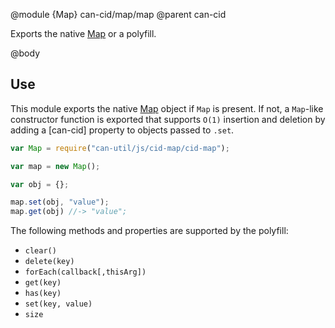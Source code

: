 @module {Map} can-cid/map/map
@parent can-cid

Exports the native [Map](https://developer.mozilla.org/en-US/docs/Web/JavaScript/Reference/Global_Objects/Map)
or a polyfill.

@body

## Use

This module exports the native [Map](https://developer.mozilla.org/en-US/docs/Web/JavaScript/Reference/Global_Objects/Map)
object if `Map` is present.  If not, a `Map`-like constructor function is exported that supports `O(1)` insertion and
deletion by adding a [can-cid] property to objects passed to `.set`.

```js
var Map = require("can-util/js/cid-map/cid-map");

var map = new Map();

var obj = {};

map.set(obj, "value");
map.get(obj) //-> "value";
```

The following methods and properties are supported by the polyfill:

- `clear()`
- `delete(key)`
- `forEach(callback[,thisArg])`
- `get(key)`
- `has(key)`
- `set(key, value)`
- `size`
